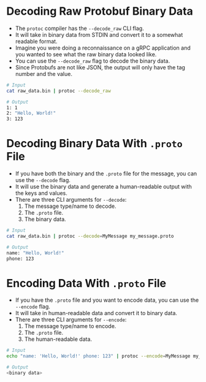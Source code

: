 # Decoding Raw Protobuf Binary Data
+ The `protoc` compiler has the `--decode_raw` CLI flag.
+ It will take in binary data from STDIN and convert it to a somewhat readable format.
+ Imagine you were doing a reconnaissance on a gRPC application and you wanted to see what the raw binary data looked like.
+ You can use the `--decode_raw` flag to decode the binary data.
+ Since Protobufs are not like JSON, the output will only have the tag number and the value.
```bash
# Input
cat raw_data.bin | protoc --decode_raw
```
```bash
# Output
1: 1
2: "Hello, World!"
3: 123
```

# Decoding Binary Data With `.proto` File
+ If you have both the binary and the `.proto` file for the message, you can use the `--decode` flag.
+ It will use the binary data and generate a human-readable output with the keys and values.
+ There are three CLI arguments for `--decode`:
    1. The message type/name to decode.
    2. The `.proto` file.
    3. The binary data.
```bash
# Input
cat raw_data.bin | protoc --decode=MyMessage my_message.proto
```
```bash
# Output
name: "Hello, World!"
phone: 123
```

# Encoding Data With `.proto` File
+ If you have the `.proto` file and you want to encode data, you can use the `--encode` flag.
+ It will take in human-readable data and convert it to binary data.
+ There are three CLI arguments for `--encode`:
    1. The message type/name to encode.
    2. The `.proto` file.
    3. The human-readable data.
```bash
# Input
echo "name: 'Hello, World!' phone: 123" | protoc --encode=MyMessage my_message.proto
```
```bash
# Output
<binary data>
```
